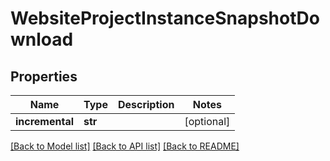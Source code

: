 # WebsiteProjectInstanceSnapshotDownload

## Properties
Name | Type | Description | Notes
------------ | ------------- | ------------- | -------------
**incremental** | **str** |  | [optional] 

[[Back to Model list]](../README.md#documentation-for-models) [[Back to API list]](../README.md#documentation-for-api-endpoints) [[Back to README]](../README.md)


